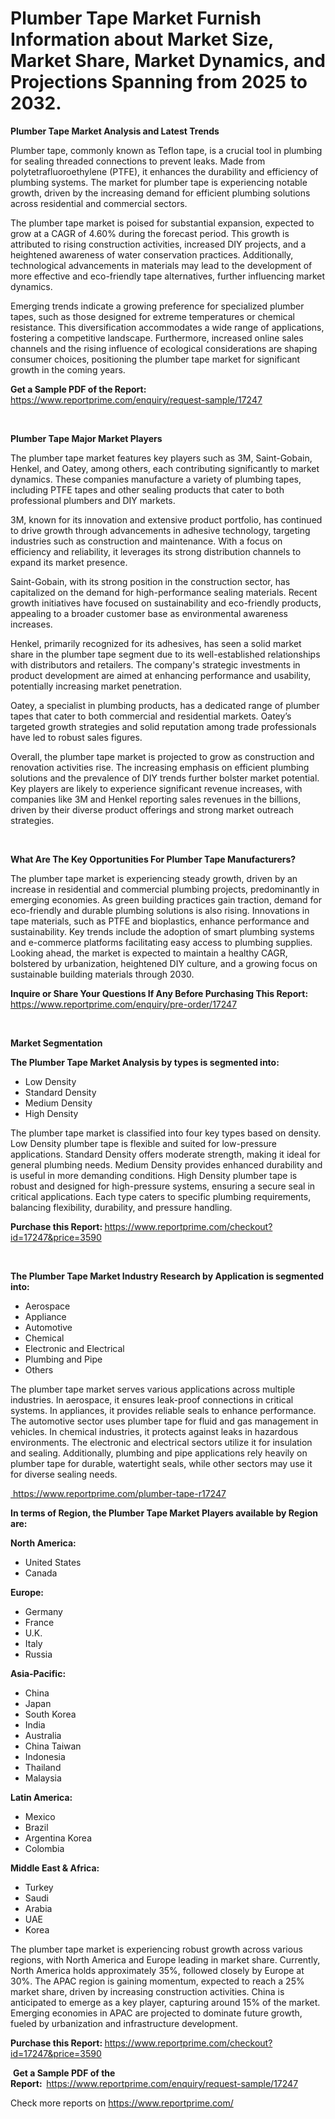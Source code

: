 <p><h1>Plumber Tape Market Furnish Information about Market Size, Market Share, Market Dynamics, and Projections Spanning from 2025 to 2032.</h1></p><p><strong>Plumber Tape Market Analysis and Latest Trends</strong></p>
<p><p>Plumber tape, commonly known as Teflon tape, is a crucial tool in plumbing for sealing threaded connections to prevent leaks. Made from polytetrafluoroethylene (PTFE), it enhances the durability and efficiency of plumbing systems. The market for plumber tape is experiencing notable growth, driven by the increasing demand for efficient plumbing solutions across residential and commercial sectors.</p><p>The plumber tape market is poised for substantial expansion, expected to grow at a CAGR of 4.60% during the forecast period. This growth is attributed to rising construction activities, increased DIY projects, and a heightened awareness of water conservation practices. Additionally, technological advancements in materials may lead to the development of more effective and eco-friendly tape alternatives, further influencing market dynamics.</p><p>Emerging trends indicate a growing preference for specialized plumber tapes, such as those designed for extreme temperatures or chemical resistance. This diversification accommodates a wide range of applications, fostering a competitive landscape. Furthermore, increased online sales channels and the rising influence of ecological considerations are shaping consumer choices, positioning the plumber tape market for significant growth in the coming years.</p></p>
<p><strong>Get a Sample PDF of the Report:&nbsp;</strong> <a href="https://www.reportprime.com/enquiry/request-sample/17247?utm_campaign=3461&utm_medium=2&utm_source=Github&utm_content=ia&utm_term=18032025&utm_id=plumber-tape">https://www.reportprime.com/enquiry/request-sample/17247</a></p>
<p>&nbsp;</p>
<p><strong>Plumber Tape Major Market Players</strong></p>
<p><p>The plumber tape market features key players such as 3M, Saint-Gobain, Henkel, and Oatey, among others, each contributing significantly to market dynamics. These companies manufacture a variety of plumbing tapes, including PTFE tapes and other sealing products that cater to both professional plumbers and DIY markets.</p><p>3M, known for its innovation and extensive product portfolio, has continued to drive growth through advancements in adhesive technology, targeting industries such as construction and maintenance. With a focus on efficiency and reliability, it leverages its strong distribution channels to expand its market presence.</p><p>Saint-Gobain, with its strong position in the construction sector, has capitalized on the demand for high-performance sealing materials. Recent growth initiatives have focused on sustainability and eco-friendly products, appealing to a broader customer base as environmental awareness increases.</p><p>Henkel, primarily recognized for its adhesives, has seen a solid market share in the plumber tape segment due to its well-established relationships with distributors and retailers. The company's strategic investments in product development are aimed at enhancing performance and usability, potentially increasing market penetration.</p><p>Oatey, a specialist in plumbing products, has a dedicated range of plumber tapes that cater to both commercial and residential markets. Oatey’s targeted growth strategies and solid reputation among trade professionals have led to robust sales figures.</p><p>Overall, the plumber tape market is projected to grow as construction and renovation activities rise. The increasing emphasis on efficient plumbing solutions and the prevalence of DIY trends further bolster market potential. Key players are likely to experience significant revenue increases, with companies like 3M and Henkel reporting sales revenues in the billions, driven by their diverse product offerings and strong market outreach strategies.</p></p>
<p>&nbsp;</p>
<p><strong>What Are The Key Opportunities For Plumber Tape Manufacturers?</strong></p>
<p><p>The plumber tape market is experiencing steady growth, driven by an increase in residential and commercial plumbing projects, predominantly in emerging economies. As green building practices gain traction, demand for eco-friendly and durable plumbing solutions is also rising. Innovations in tape materials, such as PTFE and bioplastics, enhance performance and sustainability. Key trends include the adoption of smart plumbing systems and e-commerce platforms facilitating easy access to plumbing supplies. Looking ahead, the market is expected to maintain a healthy CAGR, bolstered by urbanization, heightened DIY culture, and a growing focus on sustainable building materials through 2030.</p></p>
<p><strong>Inquire or Share Your Questions If Any Before Purchasing This Report:</strong> <a href="https://www.reportprime.com/enquiry/pre-order/17247?utm_campaign=3461&utm_medium=2&utm_source=Github&utm_content=ia&utm_term=18032025&utm_id=plumber-tape">https://www.reportprime.com/enquiry/pre-order/17247</a></p>
<p>&nbsp;</p>
<p><strong>Market Segmentation</strong></p>
<p><strong>The Plumber Tape Market Analysis by types is segmented into:</strong></p>
<p><ul><li>Low Density</li><li>Standard Density</li><li>Medium Density</li><li>High Density</li></ul></p>
<p><p>The plumber tape market is classified into four key types based on density. Low Density plumber tape is flexible and suited for low-pressure applications. Standard Density offers moderate strength, making it ideal for general plumbing needs. Medium Density provides enhanced durability and is useful in more demanding conditions. High Density plumber tape is robust and designed for high-pressure systems, ensuring a secure seal in critical applications. Each type caters to specific plumbing requirements, balancing flexibility, durability, and pressure handling.</p></p>
<p><strong>Purchase this Report:&nbsp;</strong><a href="https://www.reportprime.com/checkout?id=17247&price=3590&utm_campaign=3461&utm_medium=2&utm_source=Github&utm_content=ia&utm_term=18032025&utm_id=plumber-tape">https://www.reportprime.com/checkout?id=17247&price=3590</a></p>
<p>&nbsp;</p>
<p><strong>The Plumber Tape Market Industry Research by Application is segmented into:</strong></p>
<p><ul><li>Aerospace</li><li>Appliance</li><li>Automotive</li><li>Chemical</li><li>Electronic and Electrical</li><li>Plumbing and Pipe</li><li>Others</li></ul></p>
<p><p>The plumber tape market serves various applications across multiple industries. In aerospace, it ensures leak-proof connections in critical systems. In appliances, it provides reliable seals to enhance performance. The automotive sector uses plumber tape for fluid and gas management in vehicles. In chemical industries, it protects against leaks in hazardous environments. The electronic and electrical sectors utilize it for insulation and sealing. Additionally, plumbing and pipe applications rely heavily on plumber tape for durable, watertight seals, while other sectors may use it for diverse sealing needs.</p></p>
<p><a href="https://www.reportprime.com/plumber-tape-r17247?utm_campaign=3461&utm_medium=2&utm_source=Github&utm_content=ia&utm_term=18032025&utm_id=plumber-tape">&nbsp;https://www.reportprime.com/plumber-tape-r17247</a></p>
<p><strong>In terms of Region, the Plumber Tape Market Players available by Region are:</strong></p>
<p>
    <p> <strong> North America: </strong>
        <ul>
            <li>United States</li>
            <li>Canada</li>
        </ul>
        </p> 
    <p> <strong> Europe: </strong>
        <ul>
            <li>Germany</li>
            <li>France</li>
            <li>U.K.</li>
            <li>Italy</li>
            <li>Russia</li>
        </ul>
        </p> 
    <p> <strong> Asia-Pacific: </strong>
        <ul>
            <li>China</li>
            <li>Japan</li>
            <li>South Korea</li>
            <li>India</li>
            <li>Australia</li>
            <li>China Taiwan</li>
            <li>Indonesia</li>
            <li>Thailand</li>
            <li>Malaysia</li>
        </ul>
        </p> 
    <p> <strong> Latin America: </strong>
        <ul>
            <li>Mexico</li>
            <li>Brazil</li>
            <li>Argentina Korea</li>
            <li>Colombia</li>
        </ul>
        </p> 
    <p> <strong> Middle East & Africa: </strong>
        <ul>
            <li>Turkey</li>
            <li>Saudi</li>
            <li>Arabia</li>
            <li>UAE</li>
            <li>Korea</li>
        </ul>
    </p>
    </p>
<p><p>The plumber tape market is experiencing robust growth across various regions, with North America and Europe leading in market share. Currently, North America holds approximately 35%, followed closely by Europe at 30%. The APAC region is gaining momentum, expected to reach a 25% market share, driven by increasing construction activities. China is anticipated to emerge as a key player, capturing around 15% of the market. Emerging economies in APAC are projected to dominate future growth, fueled by urbanization and infrastructure development.</p></p>
<p><strong>Purchase this Report: </strong><a href="https://www.reportprime.com/checkout?id=17247&price=3590&utm_campaign=3461&utm_medium=2&utm_source=Github&utm_content=ia&utm_term=18032025&utm_id=plumber-tape">https://www.reportprime.com/checkout?id=17247&price=3590</a></p>
<p>&nbsp;<strong>Get a Sample PDF of the Report:&nbsp;&nbsp;</strong><a href="https://www.reportprime.com/enquiry/request-sample/17247?utm_campaign=3461&utm_medium=2&utm_source=Github&utm_content=ia&utm_term=18032025&utm_id=plumber-tape">https://www.reportprime.com/enquiry/request-sample/17247</a></p>
<p><strong></strong></p>
<p>Check more reports on <a href="https://www.reportprime.com/?utm_campaign=3461&utm_medium=2&utm_source=Github&utm_content=ia&utm_term=18032025&utm_id=plumber-tape">https://www.reportprime.com/</a></p>